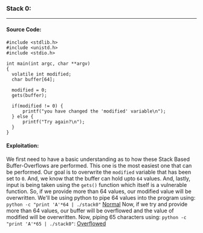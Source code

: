 ### Stack 0:
-------------------------------------
#### Source Code:
```
#include <stdlib.h>
#include <unistd.h>
#include <stdio.h>

int main(int argc, char **argv)
{
  volatile int modified;
  char buffer[64];

  modified = 0;
  gets(buffer);

  if(modified != 0) {
      printf("you have changed the 'modified' variable\n");
  } else {
      printf("Try again?\n");
  }
}
```

#### Exploitation:
We first need to have a basic understanding as to how these Stack Based Buffer-Overflows are performed. This one is the most easiest one that can be performed. Our goal is to overwrite the `modified` variable that has been set to `0`. And, we know that the buffer can hold upto `64` values. And, lastly, input is being taken using the `gets()` function which itself is a vulnerable function. So, if we provide more than 64 values, our modified value will be overwritten. We'll be using python to pipe 64 values into the program using: `python -c "print 'A'*64 | ./stack0"`
[Normal]("/imgs/1.png")
Now, if we try and provide more than 64 values, our buffer will be overflowed and the value of modified will be overwritten. Now, piping 65 characters using: `python -c "print 'A'*65 | ./stack0"`:
[Overflowed]("/imgs/2.png")

